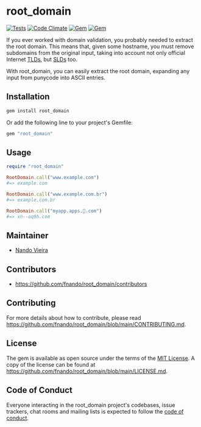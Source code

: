 # root_domain

[![Tests](https://github.com/fnando/root_domain/workflows/ruby-tests/badge.svg)](https://github.com/fnando/root_domain)
[![Code Climate](https://codeclimate.com/github/fnando/root_domain/badges/gpa.svg)](https://codeclimate.com/github/fnando/root_domain)
[![Gem](https://img.shields.io/gem/v/root_domain.svg)](https://rubygems.org/gems/root_domain)
[![Gem](https://img.shields.io/gem/dt/root_domain.svg)](https://rubygems.org/gems/root_domain)

If you ever worked with domain validation, you probably needed to extract the
root domain. This means that, given some hostname, you must remove subdomains
from the original input, taking into account not only official Internet
[TLDs](https://en.wikipedia.org/wiki/Top-level_domain), but
[SLDs](https://en.wikipedia.org/wiki/Second-level_domain) too.

With root_domain, you can easily extract the root domain, expanding any input
from punycode into ASCII entries.

## Installation

```bash
gem install root_domain
```

Or add the following line to your project's Gemfile:

```ruby
gem "root_domain"
```

## Usage

```ruby
require "root_domain"

RootDomain.call("www.example.com")
#=> example.com

RootDomain.call("www.example.com.br")
#=> example.com.br

RootDomain.call("myapp.apps.🤯.com")
#=> xn--oq9h.com
```

## Maintainer

- [Nando Vieira](https://github.com/fnando)

## Contributors

- https://github.com/fnando/root_domain/contributors

## Contributing

For more details about how to contribute, please read
https://github.com/fnando/root_domain/blob/main/CONTRIBUTING.md.

## License

The gem is available as open source under the terms of the
[MIT License](https://opensource.org/licenses/MIT). A copy of the license can be
found at https://github.com/fnando/root_domain/blob/main/LICENSE.md.

## Code of Conduct

Everyone interacting in the root_domain project's codebases, issue trackers,
chat rooms and mailing lists is expected to follow the
[code of conduct](https://github.com/fnando/root_domain/blob/main/CODE_OF_CONDUCT.md).
